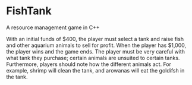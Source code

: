 # FishTank
A resource management game in C++

With an initial funds of $400, the player must select a tank and raise fish and other aquarium animals to sell for profit. When the player has $1,000, the player wins and the game ends.
The player must be very careful with what tank they purchase; certain animals are unsuited to certain tanks.
Furthermore, players should note how the different animals act. For example, shrimp will clean the tank, and arowanas will eat the goldifsh in the tank.
